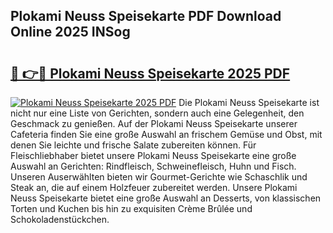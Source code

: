 ## Plokami Neuss Speisekarte PDF Download Online 2025 INSog

# <h2><a href="http://gcb41n.nevu.top/?p=Plokami+Neuss+Speisekarte">🔗 👉🔴 Plokami Neuss Speisekarte 2025 PDF</a></h2>

[![Plokami Neuss Speisekarte 2025 PDF](https://i.imgur.com/dBaPXMq.png)](http://gcb41n.nevu.top/?p=Plokami+Neuss+Speisekarte)
Die Plokami Neuss Speisekarte ist nicht nur eine Liste von Gerichten, sondern auch eine Gelegenheit, den Geschmack zu genießen. Auf der Plokami Neuss Speisekarte unserer Cafeteria finden Sie eine große Auswahl an frischem Gemüse und Obst, mit denen Sie leichte und frische Salate zubereiten können. Für Fleischliebhaber bietet unsere Plokami Neuss Speisekarte eine große Auswahl an Gerichten: Rindfleisch, Schweinefleisch, Huhn und Fisch. Unseren Auserwählten bieten wir Gourmet-Gerichte wie Schaschlik und Steak an, die auf einem Holzfeuer zubereitet werden. Unsere Plokami Neuss Speisekarte bietet eine große Auswahl an Desserts, von klassischen Torten und Kuchen bis hin zu exquisiten Crème Brûlée und Schokoladenstückchen.
